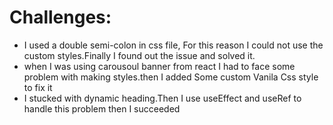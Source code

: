 # Challenges: 

- I used a double semi-colon in css file, For this reason I could not use the custom styles.Finally I found out the issue and solved it.
- when I was using carousoul banner from react I had to face some problem with making styles.then I added Some custom Vanila Css style to fix it 
- I stucked with dynamic heading.Then I use useEffect and useRef to handle this problem then I succeeded 


